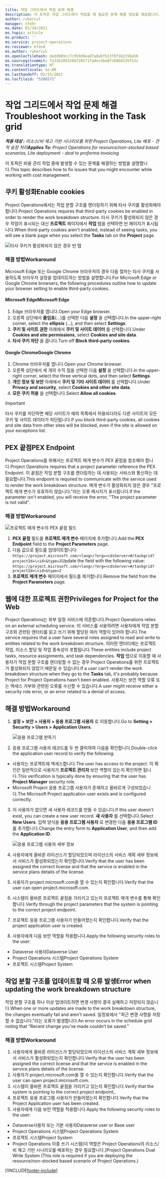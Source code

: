 ```yaml
---
title: 작업 그리드에서 작업 문제 해결
description: 이 토픽은 작업 그리드에서 작업할 때 필요한 문제 해결 정보를 제공합니다.
author: ruhercul
manager: tfehr
ms.date: 01/19/2021
ms.topic: article
ms.product: ''
ms.service: project-operations
ms.reviewer: kfend
ms.author: ruhercul
ms.openlocfilehash: dedd989cc7c959d9ea97a0abfb13f8f1b2150a56
ms.sourcegitcommit: fa32b1893286f20271fa4ec4be8fc68bd135f53c
ms.translationtype: HT
ms.contentlocale: ko-KR
ms.lasthandoff: 02/15/2021
ms.locfileid: "5286571"
---
```

# <a name="troubleshoot-working-in-the-task-grid"></a><span data-ttu-id="74b14-103">작업 그리드에서 작업 문제 해결</span><span class="sxs-lookup"><span data-stu-id="74b14-103">Troubleshoot working in the Task grid</span></span> 

<span data-ttu-id="74b14-104">_**적용 대상 :** 리소스/비 재고 기반 시나리오를 위한 Project Operations, Lite 배포 - 견적 송장 처리_</span><span class="sxs-lookup"><span data-stu-id="74b14-104">_**Applies To:** Project Operations for resource/non-stocked based scenarios, Lite deployment - deal to proforma invoicing_</span></span>

<span data-ttu-id="74b14-105">이 토픽은 비용 관리 작업 중에 발생할 수 있는 문제를 해결하는 방법을 설명합니다.</span><span class="sxs-lookup"><span data-stu-id="74b14-105">This topic describes how to fix issues that you might encounter while working with cost management.</span></span>

## <a name="enable-cookies"></a><span data-ttu-id="74b14-106">쿠키 활성화</span><span class="sxs-lookup"><span data-stu-id="74b14-106">Enable cookies</span></span>

<span data-ttu-id="74b14-107">Project Operations에서는 작업 분할 구조를 렌더링하기 위해 타사 쿠키를 활성화해야 합니다.</span><span class="sxs-lookup"><span data-stu-id="74b14-107">Project Operations requires that third-party cookies be enabled in order to render the work breakdown structure.</span></span> <span data-ttu-id="74b14-108">타사 쿠키가 활성화되지 않은 경우 작업이 표시되는 대신 **프로젝트** 페이지에서 **작업** 탭을 선택하면 빈 페이지가 표시됩니다.</span><span class="sxs-lookup"><span data-stu-id="74b14-108">When third-party cookies aren't enabled, instead of seeing tasks, you will see a blank page when you select the **Tasks** tab on the **Project** page.</span></span>

![타사 쿠키가 활성화되지 않은 경우 빈 탭](media/blankschedule.png)


### <a name="workaround"></a><span data-ttu-id="74b14-110">해결 방법</span><span class="sxs-lookup"><span data-stu-id="74b14-110">Workaround</span></span>
<span data-ttu-id="74b14-111">Microsoft Edge 또는 Google Chrome 브라우저의 경우 다음 절차는 타사 쿠키를 사용하도록 브라우저 설정을 업데이트하는 방법을 설명합니다.</span><span class="sxs-lookup"><span data-stu-id="74b14-111">For Microsoft Edge or Google Chrome browsers, the following procedures outline how to update your browser setting to enable third-party cookies.</span></span>

#### <a name="microsoft-edge"></a><span data-ttu-id="74b14-112">Microsoft Edge</span><span class="sxs-lookup"><span data-stu-id="74b14-112">Microsoft Edge</span></span>

1. <span data-ttu-id="74b14-113">Edge 브라우저를 엽니다.</span><span class="sxs-lookup"><span data-stu-id="74b14-113">Open your Edge browser.</span></span>
2. <span data-ttu-id="74b14-114">오른쪽 상단에서 **줄임표**(...)를 선택한 다음 **설정** 을 선택합니다.</span><span class="sxs-lookup"><span data-stu-id="74b14-114">In the upper-right corner, select the **ellipsis** (...), and then select **Settings**.</span></span>
3. <span data-ttu-id="74b14-115">**쿠키 및 사이트 권한** 아래에서 **쿠키 및 사이트 데이터** 를 선택합니다.</span><span class="sxs-lookup"><span data-stu-id="74b14-115">Under **Cookies and site permissions**, select **Cookies and site data**.</span></span>
4. <span data-ttu-id="74b14-116">**타사 쿠키 차단** 을 끕니다.</span><span class="sxs-lookup"><span data-stu-id="74b14-116">Turn off **Block third-party cookies**.</span></span>

#### <a name="google-chrome"></a><span data-ttu-id="74b14-117">Google Chrome</span><span class="sxs-lookup"><span data-stu-id="74b14-117">Google Chrome</span></span>

1. <span data-ttu-id="74b14-118">Chrome 브라우저를 엽니다.</span><span class="sxs-lookup"><span data-stu-id="74b14-118">Open your Chrome browser.</span></span>
2. <span data-ttu-id="74b14-119">오른쪽 상단에서 세 개의 수직 점을 선택한 다음 **설정** 을 선택합니다.</span><span class="sxs-lookup"><span data-stu-id="74b14-119">In the upper-right corner, select the three vertical dots, and then select **Settings**.</span></span>
3. <span data-ttu-id="74b14-120">**개인 정보 및 보안** 아래에서 **쿠키 및 기타 사이트 데이터** 를 선택합니다.</span><span class="sxs-lookup"><span data-stu-id="74b14-120">Under **Privacy and security**, select **Cookies and other site data**.</span></span>
4. <span data-ttu-id="74b14-121">**모든 쿠키 허용** 을 선택합니다.</span><span class="sxs-lookup"><span data-stu-id="74b14-121">Select **Allow all cookies**.</span></span>

> [!IMPORTANT]
> <span data-ttu-id="74b14-122">타사 쿠키를 차단하면 해당 사이트가 예외 목록에서 허용되더라도 다른 사이트의 모든 쿠키 및 사이트 데이터가 차단됩니다.</span><span class="sxs-lookup"><span data-stu-id="74b14-122">If you block third-party cookies, all cookies and site data from other sites will be blocked, even if the site is allowed on your exceptions list.</span></span>

## <a name="pex-endpoint"></a><span data-ttu-id="74b14-123">PEX 끝점</span><span class="sxs-lookup"><span data-stu-id="74b14-123">PEX Endpoint</span></span>

<span data-ttu-id="74b14-124">Project Operations를 위해서는 프로젝트 매개 변수가 PEX 끝점을 참조해야 합니다.</span><span class="sxs-lookup"><span data-stu-id="74b14-124">Project Operations requires that a project parameter reference the PEX Endpoint.</span></span> <span data-ttu-id="74b14-125">이 끝점은 작업 분할 구조를 렌더링하는 데 사용되는 서비스와 통신하는 데 필요합니다.</span><span class="sxs-lookup"><span data-stu-id="74b14-125">This endpoint is required to communicate with the service used to render the work breakdown structure.</span></span> <span data-ttu-id="74b14-126">매개 변수가 활성화되지 않은 경우 "프로젝트 매개 변수가 유효하지 않습니다."라는 오류 메시지가 표시됩니다.</span><span class="sxs-lookup"><span data-stu-id="74b14-126">If the parameter isn't enabled, you will receive the error, "The project parameter is not valid".</span></span> 

### <a name="workaround"></a><span data-ttu-id="74b14-127">해결 방법</span><span class="sxs-lookup"><span data-stu-id="74b14-127">Workaround</span></span>
 ![프로젝트 매개 변수의 PEX 끝점 필드](media/projectparameter.png)

1. <span data-ttu-id="74b14-129">**PEX 끝점** 필드를 **프로젝트 매개 변수** 페이지에 추가합니다.</span><span class="sxs-lookup"><span data-stu-id="74b14-129">Add the **PEX Endpoint** field to the **Project Parameters** page.</span></span>
2. <span data-ttu-id="74b14-130">다음 값으로 필드를 업데이트합니다: `https://project.microsoft.com/<lang>/?org=<cdsServer>#/taskgrid?projectId=\<id>&type=2`</span><span class="sxs-lookup"><span data-stu-id="74b14-130">Update the field with the following value: `https://project.microsoft.com/<lang>/?org=<cdsServer>#/taskgrid?projectId=\<id>&type=2`</span></span>
3. <span data-ttu-id="74b14-131">**프로젝트 매개 변수** 페이지에서 필드를 제거합니다.</span><span class="sxs-lookup"><span data-stu-id="74b14-131">Remove the field from the **Project Parameters** page.</span></span>

## <a name="privileges-for-project-for-the-web"></a><span data-ttu-id="74b14-132">웹에 대한 프로젝트 권한</span><span class="sxs-lookup"><span data-stu-id="74b14-132">Privileges for Project for the Web</span></span>

<span data-ttu-id="74b14-133">Project Operations는 외부 일정 서비스에 의존합니다.</span><span class="sxs-lookup"><span data-stu-id="74b14-133">Project Operations relies on an external scheduling service.</span></span> <span data-ttu-id="74b14-134">이 서비스를 사용하려면 사용자에게 작업 분할 구조와 관련된 엔터티를 읽고 쓰기 위해 할당된 여러 역할이 있어야 합니다.</span><span class="sxs-lookup"><span data-stu-id="74b14-134">The service requires that a user have several roles assigned to read and write to entities related to the work breakdown structure.</span></span> <span data-ttu-id="74b14-135">이러한 엔터티에는 프로젝트 작업, 리소스 할당 및 작업 종속성이 포함됩니다.</span><span class="sxs-lookup"><span data-stu-id="74b14-135">These entities include project tasks, resource assignments, and task dependencies.</span></span> <span data-ttu-id="74b14-136">**작업** 탭으로 이동할 때 사용자가 작업 분할 구조를 렌더링할 수 없는 경우 Project Operations를 위한 프로젝트가 활성화되지 않았기 때문일 수 있습니다.</span><span class="sxs-lookup"><span data-stu-id="74b14-136">If a user can't render the work breakdown structure when they go to the **Tasks** tab, it's probably because Project for Project Operations hasn't been enabled.</span></span> <span data-ttu-id="74b14-137">사용자는 보안 역할 오류 또는 액세스 거부와 관련된 오류를 수신할 수 있습니다.</span><span class="sxs-lookup"><span data-stu-id="74b14-137">A user might receive either a security role error, or an error related to a denial of access.</span></span>


## <a name="workaround"></a><span data-ttu-id="74b14-138">해결 방법</span><span class="sxs-lookup"><span data-stu-id="74b14-138">Workaround</span></span>

1. <span data-ttu-id="74b14-139">**설정 > 보안 > 사용자 > 응용 프로그램 사용자** 로 이동합니다.</span><span class="sxs-lookup"><span data-stu-id="74b14-139">Go to **Setting > Security > Users > Application Users**.</span></span>  

   ![응용 프로그램 판독기](media/applicationuser.jpg)
   
2. <span data-ttu-id="74b14-141">응용 프로그램 사용자 레코드를 두 번 클릭하여 다음을 확인합니다.</span><span class="sxs-lookup"><span data-stu-id="74b14-141">Double-click the application user record to verify the following:</span></span>

 - <span data-ttu-id="74b14-142">사용자는 프로젝트에 액세스합니다.</span><span class="sxs-lookup"><span data-stu-id="74b14-142">The user has access to the project.</span></span> <span data-ttu-id="74b14-143">이 확인은 일반적으로 사용자가 **프로젝트 관리자** 보안 역할이 있는지 확인하면 됩니다.</span><span class="sxs-lookup"><span data-stu-id="74b14-143">This verification is typically done by ensuring that the user has **Project Manager** security role.</span></span>
 - <span data-ttu-id="74b14-144">Microsoft Project 응용 프로그램 사용자가 존재하고 올바르게 구성되었습니다.</span><span class="sxs-lookup"><span data-stu-id="74b14-144">The Microsoft Project application user exists and is configured correctly.</span></span>
 
3. <span data-ttu-id="74b14-145">이 사용자가 없으면 새 사용자 레코드를 만들 수 있습니다.</span><span class="sxs-lookup"><span data-stu-id="74b14-145">If this user doesn't exist, you can create a new user record.</span></span> <span data-ttu-id="74b14-146">**새 사용자** 를 선택합니다.</span><span class="sxs-lookup"><span data-stu-id="74b14-146">Select **New Users**.</span></span> <span data-ttu-id="74b14-147">입력 양식을 **응용 프로그램 사용자** 로 변경한 다음 **응용 프로그램 ID** 를 추가합니다.</span><span class="sxs-lookup"><span data-stu-id="74b14-147">Change the entry form to **Application User**, and then add the **Application ID**.</span></span>

   ![응용 프로그램 사용자 세부 정보](media/applicationuserdetails.jpg)

4. <span data-ttu-id="74b14-149">사용자에게 올바른 라이선스가 할당되었으며 라이선스의 서비스 계획 세부 정보에서 서비스가 활성화되었는지 확인합니다.</span><span class="sxs-lookup"><span data-stu-id="74b14-149">Verify that the user has been assigned the correct license and that the service is enabled in the service plans details of the license.</span></span>
5. <span data-ttu-id="74b14-150">사용자가 project.microsoft.com을 열 수 있는지 확인합니다.</span><span class="sxs-lookup"><span data-stu-id="74b14-150">Verify that the user can open project.microsoft.com.</span></span>
6. <span data-ttu-id="74b14-151">시스템이 올바른 프로젝트 끝점을 가리키고 있는지 프로젝트 매개 변수를 통해 확인합니다.</span><span class="sxs-lookup"><span data-stu-id="74b14-151">Verify through the project parameters that the system is pointing to the correct project endpoint.</span></span>
7. <span data-ttu-id="74b14-152">프로젝트 응용 프로그램 사용자가 만들어졌는지 확인합니다.</span><span class="sxs-lookup"><span data-stu-id="74b14-152">Verify that the project application user is created.</span></span>
8. <span data-ttu-id="74b14-153">사용자에게 다음 보안 역할을 적용합니다.</span><span class="sxs-lookup"><span data-stu-id="74b14-153">Apply the following security roles to the user:</span></span>

  - <span data-ttu-id="74b14-154">Dataverse 사용자</span><span class="sxs-lookup"><span data-stu-id="74b14-154">Dataverse User</span></span>
  - <span data-ttu-id="74b14-155">Project Operations 시스템</span><span class="sxs-lookup"><span data-stu-id="74b14-155">Project Operations System</span></span>
  - <span data-ttu-id="74b14-156">프로젝트 시스템</span><span class="sxs-lookup"><span data-stu-id="74b14-156">Project System</span></span>

## <a name="error-when-updating-the-work-breakdown-structure"></a><span data-ttu-id="74b14-157">작업 분할 구조를 업데이트할 때 오류 발생</span><span class="sxs-lookup"><span data-stu-id="74b14-157">Error when updating the work breakdown structure</span></span>

<span data-ttu-id="74b14-158">작업 분할 구조를 하나 이상 업데이트하면 변경 사항이 결국 실패하고 저장되지 않습니다.</span><span class="sxs-lookup"><span data-stu-id="74b14-158">When one or more updates are made to the work breakdown structure, the changes eventually fail and aren't saved.</span></span> <span data-ttu-id="74b14-159">일정표에서 "최근 변경 사항을 저장할 수 없습니다."라는 오류가 발생합니다.</span><span class="sxs-lookup"><span data-stu-id="74b14-159">An error occurs in the schedule grid noting that “Recent change you’ve made couldn’t be saved.”</span></span>

### <a name="workaround"></a><span data-ttu-id="74b14-160">해결 방법</span><span class="sxs-lookup"><span data-stu-id="74b14-160">Workaround</span></span>

1. <span data-ttu-id="74b14-161">사용자에게 올바른 라이선스가 할당되었으며 라이선스의 서비스 계획 세부 정보에서 서비스가 활성화되었는지 확인합니다.</span><span class="sxs-lookup"><span data-stu-id="74b14-161">Verify that the user has been assigned the correct license and that the service is enabled in the service plans details of the license.</span></span>
2. <span data-ttu-id="74b14-162">사용자가 project.microsoft.com을 열 수 있는지 확인합니다.</span><span class="sxs-lookup"><span data-stu-id="74b14-162">Verify that the user can open project.microsoft.com.</span></span>
3. <span data-ttu-id="74b14-163">시스템이 올바른 프로젝트 끝점을 가리키고 있는지 확인합니다.</span><span class="sxs-lookup"><span data-stu-id="74b14-163">Verify that the system is pointing to the correct project endpoint,.</span></span>
4. <span data-ttu-id="74b14-164">프로젝트 응용 프로그램 사용자가 만들어졌는지 확인합니다.</span><span class="sxs-lookup"><span data-stu-id="74b14-164">Verify that the Project Application user has been created.</span></span>
5. <span data-ttu-id="74b14-165">사용자에게 다음 보안 역할을 적용합니다.</span><span class="sxs-lookup"><span data-stu-id="74b14-165">Apply the following security roles to the user:</span></span>
  
  - <span data-ttu-id="74b14-166">Dataverse사용자 또는 기본 사용자</span><span class="sxs-lookup"><span data-stu-id="74b14-166">Dataverse user or Base user</span></span>
  - <span data-ttu-id="74b14-167">Project Operations 시스템</span><span class="sxs-lookup"><span data-stu-id="74b14-167">Project Operations System</span></span>
  - <span data-ttu-id="74b14-168">프로젝트 시스템</span><span class="sxs-lookup"><span data-stu-id="74b14-168">Project System</span></span>
  - <span data-ttu-id="74b14-169">Project Operations 이중 쓰기 시스템(이 역할은 Project Operations의 리소스/비 재고 기반 시나리오를 배포하는 경우 필요합니다.)</span><span class="sxs-lookup"><span data-stu-id="74b14-169">Project Operations Dual Write System (This role is required if you are deploying the resource/non-stocked based scenario of Project Operations.)</span></span>


[!INCLUDE[footer-include](../includes/footer-banner.md)]